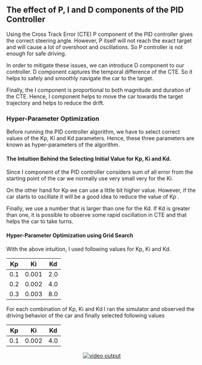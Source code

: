 ## The effect of P, I and D components of the PID Controller

Using the Cross Track Error (CTE) P component of the PID controller gives the correct steering angle. However, P itself will not reach the exact target and will cause a lot of overshoot and oscillations. So P controller is not enough for safe driving.

In order to mitigate these issues, we can introduce D component to our controller. D component captures the temporal difference of the CTE. So it helps to safely and smoothly navigate the car to the target. 

Finally, the I component is proportional to both magnitude and duration of the CTE. Hence, I component helps to move the car towards the target trajectory and helps to reduce the drift. 

### Hyper-Parameter Optimization

Before running the PID controller algorithm, we have to select correct values of the Kp, Ki and Kd parameters. Hence, these three parameters are known as hyper-parameters of the algorithm. 

#### The Intuition Behind the Selecting Initial Value for Kp, Ki and Kd.

Since I component of the PID controller considers sum of all error from the starting point of the car we normally use very small very for the Ki.

On the other hand for Kp we can use a little bit higher value. However, if the car starts to oscillate it will be a good idea to reduce the value of Kp .

Finally, we use a number that is larger than one for the Kd. If  Kd is greater than one, it is possible to observe some rapid oscillation in CTE and that helps the car to take turns. 

#### Hyper-Parameter Optimization using Grid Search

With the above intuition, I used following values for Kp, Ki and Kd.

 Kp|  Ki|  Kd
---|---|---
 0.1 |0.001|2.0 
 0.2 |0.002|4.0 
 0.3 |0.003|8.0 
 
For each combination of Kp, Ki and Kd I ran the simulator and observed the driving behavior of the car and finally selected following values

Kp| Ki| Kd
---|---|---
 0.1|0.002|4.0

<p align="center">
    <a href="https://www.youtube.com/watch?v=WrJ1URxloY0">
        <img src="https://img.youtube.com/vi/WrJ1URxloY0/0.jpg" alt="video output">
    </a>
</p>
